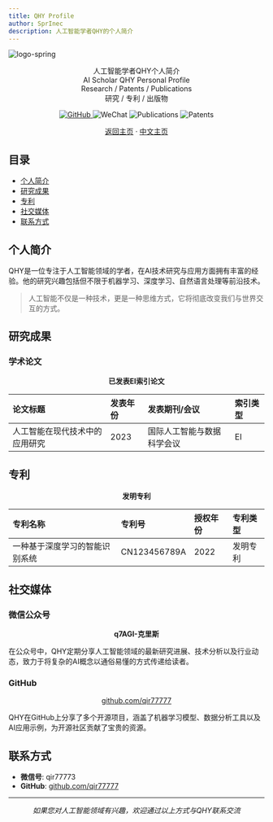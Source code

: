```yaml
---
title: QHY Profile
author: SprInec
description: 人工智能学者QHY的个人简介
---
```


<img src=".assets/logo-spring.png" alt="logo-spring" />

<p align="center">
    人工智能学者QHY个人简介
    <br/>
    AI Scholar QHY Personal Profile
    <br>
    Research / Patents / Publications
    <br>
    研究 / 专利 / 出版物
</p>

<p align="center">
  <a href="https://github.com/qir77777">
    <img src="https://img.shields.io/badge/GitHub-qir77777-181717?style=flat&logo=github" alt="GitHub">
  </a>
  <a>
    <img src="https://img.shields.io/badge/WeChat-qir77773-07C160?style=flat&logo=wechat" alt="WeChat">
  </a>
  <a>
    <img src="https://img.shields.io/badge/Publications-EI_Paper-4285F4?style=flat" alt="Publications">
  </a>
  <a>
    <img src="https://img.shields.io/badge/Patents-Invention-FF6F00?style=flat" alt="Patents">
  </a>
</p>

<p align="center">
    <a href="./README.md">返回主页</a>
    ·
    <a href="./README_cn.md">中文主页</a>
</p>

## 目录
- [个人简介](#个人简介)
- [研究成果](#研究成果)
- [专利](#专利)
- [社交媒体](#社交媒体)
- [联系方式](#联系方式)

## 个人简介

QHY是一位专注于人工智能领域的学者，在AI技术研究与应用方面拥有丰富的经验。他的研究兴趣包括但不限于机器学习、深度学习、自然语言处理等前沿技术。

> 人工智能不仅是一种技术，更是一种思维方式，它将彻底改变我们与世界交互的方式。

## 研究成果

### 学术论文

<p align="center">
  <strong>已发表EI索引论文</strong>
</p>

| 论文标题 | 发表年份 | 发表期刊/会议 | 索引类型 |
| :------ | :------ | :---------- | :------ |
| 人工智能在现代技术中的应用研究 | 2023 | 国际人工智能与数据科学会议 | EI |

## 专利

<p align="center">
  <strong>发明专利</strong>
</p>

| 专利名称 | 专利号 | 授权年份 | 专利类型 |
| :------ | :---- | :------ | :------ |
| 一种基于深度学习的智能识别系统 | CN123456789A | 2022 | 发明专利 |

## 社交媒体

### 微信公众号

<p align="center">
  <strong>q7AGI-克里斯</strong>
</p>

在公众号中，QHY定期分享人工智能领域的最新研究进展、技术分析以及行业动态，致力于将复杂的AI概念以通俗易懂的方式传递给读者。

### GitHub

<p align="center">
  <a href="https://github.com/qir77777">github.com/qir77777</a>
</p>

QHY在GitHub上分享了多个开源项目，涵盖了机器学习模型、数据分析工具以及AI应用示例，为开源社区贡献了宝贵的资源。

## 联系方式

- **微信号**: qir77773
- **GitHub**: [github.com/qir77777](https://github.com/qir77777)

---

<p align="center">
  <em>如果您对人工智能领域有兴趣，欢迎通过以上方式与QHY联系交流</em>
</p>
